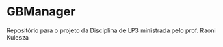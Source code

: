 GBManager
=========

Repositório para o projeto da Disciplina de LP3 ministrada pelo prof. Raoni Kulesza
